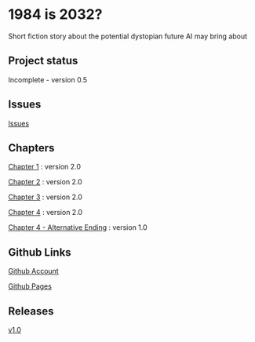 # 1984 is 2032?

Short fiction story about the potential dystopian future AI may bring about

## Project status
Incomplete - version 0.5

## Issues
[Issues](https://github.com/dihn/year3-story-2018/issues)

## Chapters
[Chapter 1](chapter01.html) : version 2.0

[Chapter 2](chapter02.html) : version 2.0

[Chapter 3](chapter03.html) : version 2.0

[Chapter 4](chapter04.html) : version 2.0

[Chapter 4 - Alternative Ending](https://github.com/dihn/year3-story-2018/blob/alternative_ending/alternative_ending.html) : version 1.0

## Github Links
[Github Account](https://github.com/dihn)

[Github Pages](https://dihn.github.io/year3-story-2018/)

## Releases
[v1.0](https://github.com/dihn/year3-story-2018/releases/tag/v1.0)